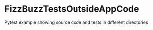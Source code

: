 # FizzBuzzTestsOutsideAppCode
Pytest example showing source code and tests in different directories
